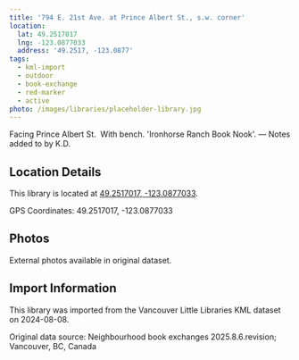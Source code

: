 ```yaml
---
title: '794 E. 21st Ave. at Prince Albert St., s.w. corner'
location:
  lat: 49.2517017
  lng: -123.0877033
  address: '49.2517, -123.0877'
tags:
  - kml-import
  - outdoor
  - book-exchange
  - red-marker
  - active
photo: /images/libraries/placeholder-library.jpg
---
```

Facing Prince Albert St.  With bench.
'Ironhorse Ranch Book Nook'.
— Notes added to by K.D.

## Location Details

This library is located at [49.2517017, -123.0877033](https://www.google.com/maps?q=49.2517017,-123.0877033).

GPS Coordinates: 49.2517017, -123.0877033

## Photos

External photos available in original dataset.

## Import Information

This library was imported from the Vancouver Little Libraries KML dataset on 2024-08-08.

Original data source: Neighbourhood book exchanges 2025.8.6.revision; Vancouver, BC, Canada
